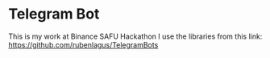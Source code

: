 # Telegram Bot
This is my work at Binance SAFU Hackathon
I use the libraries from this link: https://github.com/rubenlagus/TelegramBots

